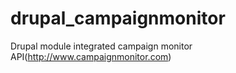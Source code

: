 drupal_campaignmonitor
======================

Drupal module integrated campaign monitor API(http://www.campaignmonitor.com)